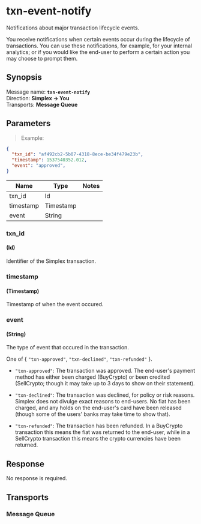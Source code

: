 # txn-event-notify #

Notifications about major transaction lifecycle events.

You receive notifications when certain events occur during the lifecycle of transactions. You can use these notifications, for example, for your internal analytics; or if you would like the end-user to perform a certain action you may choose to prompt them.

## Synopsis ##

Message name: **`txn-event-notify`**  
Direction: **Simplex &rarr; You**  
Transports: **Message Queue**

## Parameters ##

> Example:

```json
{
  "txn_id": "af492cb2-5b07-4318-8ece-be34f479e23b",
  "timestamp": 1537540352.012,
  "event": "approved",
}
```

Name      | Type      | Notes
--------- | --------- | -----
txn_id    | Id        |
timestamp | Timestamp |
event     | String    |

### txn_id ###
#### (Id)

Identifier of the Simplex transaction.

### timestamp ###
#### (Timestamp)

Timestamp of when the event occured.

### event ###
#### (String)

The type of event that occured in the transaction.

One of { `"txn-approved"`, `"txn-declined"`, `"txn-refunded"` }.

 * `"txn-approved"`: The transaction was approved. The end-user's payment method has either been charged (BuyCrypto) or been credited (SellCrypto; though it may take up to 3 days to show on their statement).

 * `"txn-declined"`: The transaction was declined, for policy or risk reasons. Simplex does not divulge exact reasons to end-users. No fiat has been charged, and any holds on the end-user's card have been released (though some of the users' banks may take time to show that).

 * `"txn-refunded"`: The transaction has been refunded. In a BuyCrypto transaction this means the fiat was returned to the end-user, while in a SellCrypto transaction this means the crypto currencies have been returned.

## Response ##

No response is required.

## Transports ##

### Message Queue ###

[modeline]: # ( vim: set ts=2 sw=2 expandtab wrap linebreak: )
